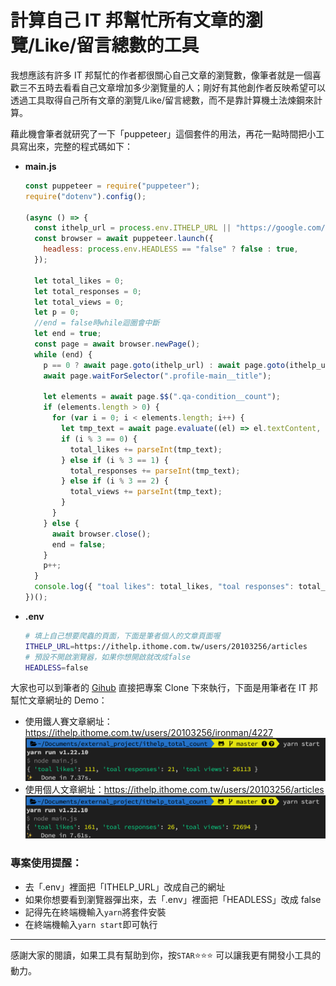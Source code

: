 # 計算自己 IT 邦幫忙所有文章的瀏覽/Like/留言總數的工具

我想應該有許多 IT 邦幫忙的作者都很關心自己文章的瀏覽數，像筆者就是一個喜歡三不五時去看看自己文章增加多少瀏覽量的人；剛好有其他創作者反映希望可以透過工具取得自己所有文章的瀏覽/Like/留言總數，而不是靠計算機土法煉鋼來計算。

藉此機會筆者就研究了一下「puppeteer」這個套件的用法，再花一點時間把小工具寫出來，完整的程式碼如下：

- **main.js**

  ```js
  const puppeteer = require("puppeteer");
  require("dotenv").config();

  (async () => {
    const ithelp_url = process.env.ITHELP_URL || "https://google.com/";
    const browser = await puppeteer.launch({
      headless: process.env.HEADLESS == "false" ? false : true,
    });

    let total_likes = 0;
    let total_responses = 0;
    let total_views = 0;
    let p = 0;
    //end = false時while迴圈會中斷
    let end = true;
    const page = await browser.newPage();
    while (end) {
      p == 0 ? await page.goto(ithelp_url) : await page.goto(ithelp_url + `?page=` + p);
      await page.waitForSelector(".profile-main__title");

      let elements = await page.$$(".qa-condition__count");
      if (elements.length > 0) {
        for (var i = 0; i < elements.length; i++) {
          let tmp_text = await page.evaluate((el) => el.textContent, elements[i]);
          if (i % 3 == 0) {
            total_likes += parseInt(tmp_text);
          } else if (i % 3 == 1) {
            total_responses += parseInt(tmp_text);
          } else if (i % 3 == 2) {
            total_views += parseInt(tmp_text);
          }
        }
      } else {
        await browser.close();
        end = false;
      }
      p++;
    }
    console.log({ "toal likes": total_likes, "toal responses": total_responses, "toal views": total_views });
  })();
  ```

- **.env**
  ```sh
  # 填上自己想要爬蟲的頁面，下面是筆者個人的文章頁面喔
  ITHELP_URL=https://ithelp.ithome.com.tw/users/20103256/articles
  # 預設不開啟瀏覽器，如果你想開啟就改成false
  HEADLESS=false
  ```

大家也可以到筆者的 [Gihub](https://github.com/dean9703111/ithelp_total_count) 直接把專案 Clone 下來執行，下面是用筆者在 IT 邦幫忙文章網址的 Demo：

- 使用鐵人賽文章網址：https://ithelp.ithome.com.tw/users/20103256/ironman/4227
  ![image](./img/ironman.png)
- 使用個人文章網址：https://ithelp.ithome.com.tw/users/20103256/articles
  ![image](./img/articles.png)

### 專案使用提醒：

- 去「.env」裡面把「ITHELP_URL」改成自己的網址
- 如果你想要看到瀏覽器彈出來，去「.env」裡面把「HEADLESS」改成 false
- 記得先在終端機輸入`yarn`將套件安裝
- 在終端機輸入`yarn start`即可執行

---

感謝大家的閱讀，如果工具有幫助到你，按`STAR`⭐⭐⭐ 可以讓我更有開發小工具的動力。
